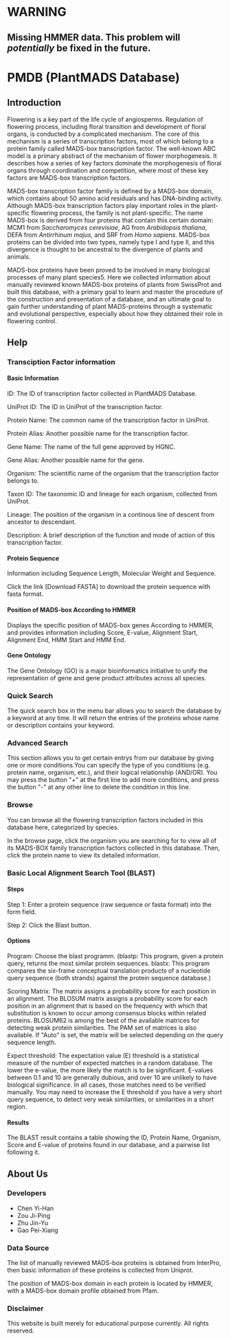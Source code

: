 # WARNING

## Missing HMMER data. This problem will *potentially* be fixed in the future.

# PMDB (PlantMADS Database)

## Introduction

Flowering is a key part of the life cycle of angiosperms. Regulation of flowering process, including floral transition and development of floral organs, is conducted by a complicated mechanism. The core of this mechanism is a series of transcription factors, most of which belong to a protein family called MADS-box transcription factor. The well-known ABC model is a primary abstract of the mechanism of flower morphogenesis. It describes how a series of key factors dominate the morphogenesis of floral organs through coordination and competition, where most of these key factors are MADS-box transcription factors.

MADS-box transcription factor family is defined by a MADS-box domain, which contains about 50 amino acid residuals and has DNA-binding activity. Although MADS-box transcription factors play important roles in the plant-specific flowering process, the family is not plant-specific. The name MADS-box is derived from four proteins that contain this certain domain: MCM1 from *Saccharomyces cerevisiae*, AG from *Arabidopsis thaliana*, DEFA from *Antirrhinum majus*, and SRF from *Homo sapiens*. MADS-box proteins can be divided into two types, namely type I and type II, and this divergence is thought to be ancestral to the divergence of plants and animals.

MADS-box proteins have been proved to be involved in many biological processes of many plant species5. Here we collected information about manually reviewed known MADS-box proteins of plants from SwissProt and built this database, with a primary goal to learn and master the procedure of the construction and presentation of a database, and an ultimate goal to gain further understanding of plant MADS-proteins through a systematic and evolutional perspective, especially about how they obtained their role in flowering control.

## Help

### Transciption Factor information

#### Basic Information

ID: The ID of transcription factor collected in PlantMADS Database.

UniProt ID: The ID in UniProt of the transcription factor.

Protein Name: The common name of the transcription factor in UniProt.

Protein Alias: Another possible name for the transcription factor.

Gene Name: The name of the full gene approved by HGNC.

Gene Alias: Another possible name for the gene.

Organism: The scientific name of the organism that the transcription factor belongs to.

Taxon ID: The taxonomic ID and lineage for each organism, collected from UniProt.

Lineage: The position of the organism in a continous line of descent from ancestor to descendant.

Description: A brief description of the function and mode of action of this transcription factor.

#### Protein Sequence

Information including Sequence Length, Molecular Weight and Sequence.

Click the link [Download FASTA] to download the protein sequence with fasta format.

#### Position of MADS-box According to HMMER

Displays the specific position of MADS-box genes According to HMMER, and provides information including Score, E-value, Alignment Start, Alignment End, HMM Start and HMM End.

#### Gene Ontology

The Gene Ontology (GO) is a major bioinformatics initiative to unify the representation of gene and gene product attributes across all species.

### Quick Search

The quick search box in the menu bar allows you to search the database by a keyword at any time. It will return the entries of the proteins whose name or description contains your keyword.

### Advanced Search

This section allows you to get certain entrys from our database by giving one or more conditions.You can specify the type of you conditions (e.g. protein name, organism, etc.), and their logical relationship (AND/OR). You may press the button "+" at the first line to add more conditions, and press the button "-" at any other line to delete the condition in this line.

### Browse

You can browse all the flowering transcription factors included in this database here, categorized by species.

In the browse page, click the organism you are searching for to view all of its MADS-BOX family transcription factors collected in this database. Then, click the protein name to view its detailed information.

### Basic Local Alignment Search Tool (BLAST)

#### Steps

Step 1: Enter a protein sequence (raw sequence or fasta format) into the form field.

Step 2: Click the Blast button.

#### Options

Program: Choose the blast programm. (blastp: This program, given a protein query, returns the most similar protein sequences. blastx: This program compares the six-frame conceptual translation products of a nucleotide query sequence (both strands) against the protein sequence database.)

Scoring Matrix: The matrix assigns a probability score for each position in an alignment. The BLOSUM matrix assigns a probability score for each position in an alignment that is based on the frequency with which that substitution is known to occur among consensus blocks within related proteins. BLOSUM62 is among the best of the available matrices for detecting weak protein similarities. The PAM set of matrices is also available. If "Auto" is set, the matrix will be selected depending on the query sequence length.

Expect threshold: The expectation value (E) threshold is a statistical measure of the number of expected matches in a random database. The lower the e-value, the more likely the match is to be significant. E-values between 0.1 and 10 are generally dubious, and over 10 are unlikely to have biological significance. In all cases, those matches need to be verified manually. You may need to increase the E threshold if you have a very short query sequence, to detect very weak similarities, or similarities in a short region.

#### Results

The BLAST result contains a table showing the ID, Protein Name, Organism, Score and E-value of proteins found in our database, and a pairwise list following it.

## About Us

### Developers

- Chen Yi-Han
- Zou Ji-Ping
- Zhu Jin-Yu
- Gao Pei-Xiang

### Data Source

The list of manually reviewed MADS-box proteins is obtained from InterPro, then basic information of these proteins is collected from Uniprot.

The position of MADS-box domain in each protein is located by HMMER, with a MADS-box domain profile obtained from Pfam.

### Disclaimer

This website is built merely for educational purpose currently. All rights reserved.
